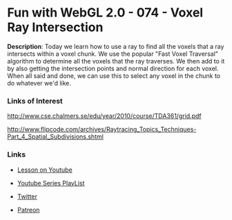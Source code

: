 # Fun with WebGL 2.0 - 074 - Voxel Ray Intersection
**Description**:
Today we learn how to use a ray to find all the voxels that a ray intersects within a voxel chunk. We use the popular "Fast Voxel Traversal" algorithm to determine all the voxels that the ray traverses. We then add to it by also getting the intersection points and normal direction for each voxel. When all said and done, we can use this to select any voxel in the chunk to do whatever we'd like.


### Links of Interest
http://www.cse.chalmers.se/edu/year/2010/course/TDA361/grid.pdf

http://www.flipcode.com/archives/Raytracing_Topics_Techniques-Part_4_Spatial_Subdivisions.shtml


### Links
* [Lesson on Youtube](https://youtu.be/lJdEX3w0xaY)
* [Youtube Series PlayList](https://www.youtube.com/playlist?list=PLMinhigDWz6emRKVkVIEAaePW7vtIkaIF)

* [Twitter](https://twitter.com/SketchpunkLabs)
* [Patreon](https://www.patreon.com/sketchpunk)